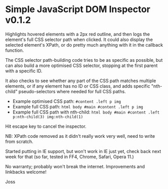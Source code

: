 Simple JavaScript DOM Inspector v0.1.2
======================================

Highlights hovered elements with a 2px red outline, and then logs the element's full 
CSS selector path when clicked. It could also display the selected element's XPath,
or do pretty much anything with it in the callback function.

The CSS selector path-building code tries to be as specific as possible, but can also
build a more optimised CSS selector, stopping at the first parent with a specific ID.

It also checks to see whether any part of the CSS path matches multiple elements, or if
any element has no ID or CSS class, and adds specific "nth-child" pseudo-selectors
where needed for full CSS paths.

* Example optimised CSS path: `#content .left p img`
* Example full CSS path: `html body #main #content .left p img`
* Example full CSS path with nth-child: `html body #main #content .left p:nth-child(3) img:nth-child(1)`

Hit escape key to cancel the inspector.

NB: XPath code removed as it didn't really work very well, need to write from scratch.

Started putting in IE support, but won't work in IE just yet, check back next week
for that (so far, tested in FF4, Chrome, Safari, Opera 11.)

No warranty; probably won't break the internet. Improvements and linkbacks welcome!

Joss